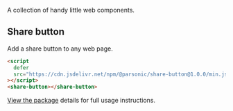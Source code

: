 A collection of handy little web components.

## Share button

Add a share button to any web page.

```html
<script
  defer
  src="https://cdn.jsdelivr.net/npm/@parsonic/share-button@1.0.0/min.js"
></script>
<share-button></share-button>
```

[View the package](./packages/share-button) details for full usage instructions.
